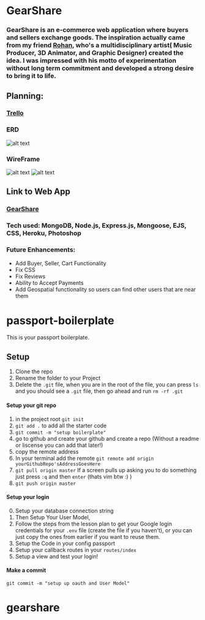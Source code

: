 # GearShare
### GearShare is an e-commerce web application where buyers and sellers exchange goods. The inspiration actually came from my friend [Rohan](https://www.instagram.com/rohan.jpg/),  who's a multidisciplinary artist( Music Producer, 3D Animator, and Graphic Designer) created the idea. I was impressed with his motto of experimentation without long term commitment and developed a strong desire to bring it to life. 
## Planning:
### [Trello](https://trello.com/b/4LwTrnYk/gearshare)<br />
### ERD
![alt text](https://i.imgur.com/bVQDQOs.png)


### WireFrame
![alt text](https://i.imgur.com/DmmxaXY.png)
![alt text](https://i.imgur.com/nobnG2H.jpg)


## Link to Web App
### [GearShare](https://gearshare-app.herokuapp.com/)<br />
### Tech used: MongoDB, Node.js, Express.js, Mongoose, EJS, CSS, Heroku, Photoshop
### Future Enhancements: 
* Add Buyer, Seller, Cart Functionality
* Fix CSS
* Fix Reviews
* Ability to Accept Payments
* Add Geospatial functionality so users can find other users that are near them


# passport-boilerplate


This is your passport boilerplate.

## Setup 

1. Clone the repo
2. Rename the folder to your Project
3. Delete the `.git` file, when you are in the root of the file, you can press `ls` and you should see a `.git` file, then go ahead and run `rm -rf .git`


#### Setup your git repo
1. in the project root `git init`
2. `git add .` to add all the starter code
3. `git commit -m "setup boilerplate"` 
4. go to github and create your github and create a repo (Without a readme or liscense you can add that later!)
5. copy the remote address
6. In your terminal add the remote `git remote add origin yourGithubRepo'sAddressGoesHere`
7. `git pull origin master` If a screen pulls up asking you to do something just press `:q` and then `enter` (thats vim btw :) )
8. `git push origin master`

#### Setup your login

0. Setup your database connection string
1. Then Setup Your User Model, 
2. Follow the steps from the lesson plan to get your Google login credentials for your `.env` file (create the file if you haven't), or you can just copy the ones from earlier if you want to reuse them.
3. Setup the Code in your config passport 
4. Setup your callback routes in your `routes/index`
5. Setup a view and test your login!

#### Make a commit 

```git commit -m "setup up oauth and User Model"```
# gearshare
